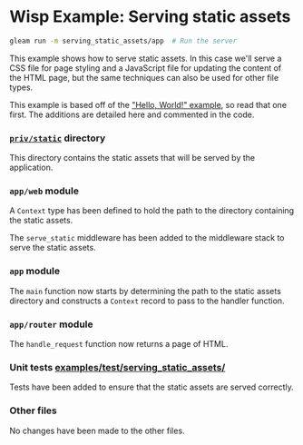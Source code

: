 # Wisp Example: Serving static assets

```sh
gleam run -m serving_static_assets/app  # Run the server
```

This example shows how to serve static assets. In this case we'll serve
a CSS file for page styling and a JavaScript file for updating the content
of the HTML page, but the same techniques can also be used for other file types.

This example is based off of the ["Hello, World!" example][hello], so read that
one first. The additions are detailed here and commented in the code.

[hello]: [examples/src/hello_world](./../hello_world/)

### [`priv/static`](../../priv/static/) directory

This directory contains the static assets that will be served by the application.

### `app/web` module

A `Context` type has been defined to hold the path to the directory containing
the static assets.

The `serve_static` middleware has been added to the middleware stack to serve
the static assets.

### `app` module

The `main` function now starts by determining the path to the static assets
directory and constructs a `Context` record to pass to the handler function.

### `app/router` module

The `handle_request` function now returns a page of HTML.

### Unit tests [examples/test/serving_static_assets/](../../test/serving_static_assets/)

Tests have been added to ensure that the static assets are served correctly.

### Other files

No changes have been made to the other files.
